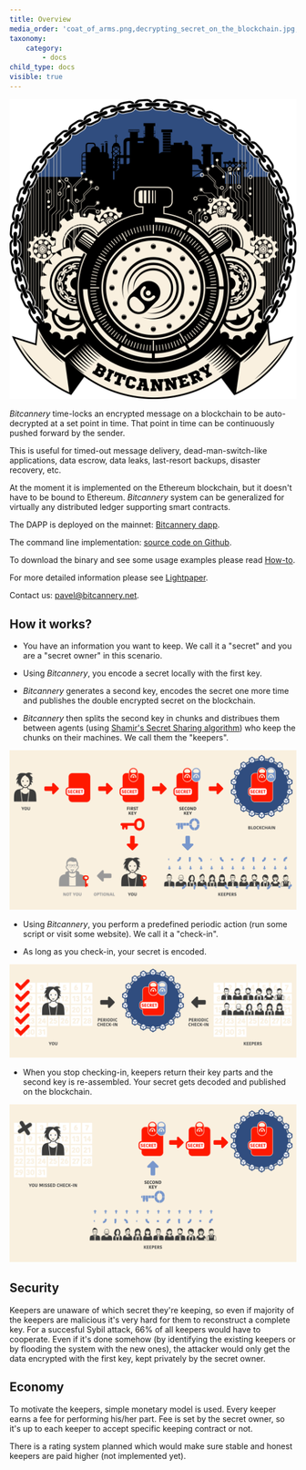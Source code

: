 ```yaml
---
title: Overview
media_order: 'coat_of_arms.png,decrypting_secret_on_the_blockchain.jpg,encrypting_secret_on_a_blockchain.jpg,storing_secrets_on_a_blockchain.jpg,decrypting_secret_on_the_blockchain.svg,encrypting_secret_on_a_blockchain.svg,storing_secrets_on_a_blockchain.svg'
taxonomy:
    category:
        - docs
child_type: docs
visible: true
---
```


![](coat_of_arms.png)

*Bitcannery* time-locks an encrypted message on a blockchain to be auto-decrypted at a set point in time. 
That point in time can be continuously pushed forward by the sender. 

This is useful for timed-out message delivery, dead-man-switch-like applications, data escrow, data leaks, last-resort backups, disaster recovery, etc.

At the moment it is implemented on the Ethereum blockchain, but it doesn't have to be bound to Ethereum. *Bitcannery* system can be generalized for virtually any distributed ledger supporting smart contracts.

The DAPP is deployed on the mainnet: [Bitcannery dapp](https://bitcannery.github.io/bitcannery-dapp/).

The command line implementation: [source code on Github](https://github.com/bitcannery/bitcannery-cli).

To download the binary and see some usage examples please read [How-to](https://bitcannery.net/howto).

For more detailed information please see [Lightpaper](https://bitcannery.net/lightpaper).

Contact us: [pavel@bitcannery.net](mailto:pavel@bitcannery.net).

## How it works?

* You have an information you want to keep. We call it a "secret" and you are a "secret owner" in this scenario.

* Using *Bitcannery*, you encode a secret locally with the first key.

* *Bitcannery* generates a second key, encodes the secret one more time and publishes the double encrypted secret on the blockchain.

* *Bitcannery* then splits the second key in chunks and distribues them between agents (using [Shamir's Secret Sharing algorithm](https://en.wikipedia.org/wiki/Shamir%27s_Secret_Sharing)) who keep the chunks on their machines. We call them the "keepers".

![](encrypting_secret_on_a_blockchain.svg)

* Using *Bitcannery*, you perform a predefined periodic action (run some script or visit some website). We call it a "check-in".

* As long as you check-in, your secret is encoded.

![](storing_secrets_on_a_blockchain.svg)

* When you stop checking-in, keepers return their key parts and the second key is
re-assembled. Your secret gets decoded and published on the blockchain.

![](decrypting_secret_on_the_blockchain.svg)

## Security

Keepers are unaware of which secret they're keeping, so even if majority of the keepers are malicious it's very hard for them to reconstruct a complete key. For a succesful Sybil attack, 66% of all keepers would have to cooperate. Even if it's done somehow (by identifying the existing keepers or by flooding the system with the new ones), the attacker would only get the data encrypted with the first key, kept privately by the secret owner.

## Economy

To motivate the keepers, simple monetary model is used. Every keeper earns a fee for performing his/her part. Fee is set by the secret owner, so it's up to each keeper to accept specific keeping contract or not.

There is a rating system planned which would make sure stable and honest keepers are paid higher (not implemented yet).
